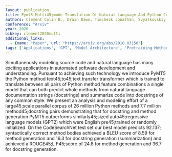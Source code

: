 ```yaml
---
layout: publication
title: Pymt5 Multi45;mode Translation Of Natural Language And Python Code With Transformers
authors: Clement Colin B., Drain Dawn, Timcheck Jonathan, Svyatkovskiy Alexey, Sundaresan Neel
conference: "Arxiv"
year: 2020
bibkey: clement2020multi
additional_links:
  - {name: "Paper", url: "https://arxiv.org/abs/2010.03150"}
tags: ['Applications', 'GPT', 'Model Architecture', 'Pretraining Methods', 'Reinforcement Learning', 'Transformer']
---
```

Simultaneously modeling source code and natural language has many exciting applications in automated software development and understanding. Pursuant to achieving such technology we introduce PyMT5 the Python method text45;to45;text transfer transformer which is trained to translate between all pairs of Python method feature combinations a single model that can both predict whole methods from natural language documentation strings (docstrings) and summarize code into docstrings of any common style. We present an analysis and modeling effort of a large45;scale parallel corpus of 26 million Python methods and 7.7 million method45;docstring pairs demonstrating that for docstring and method generation PyMT5 outperforms similarly45;sized auto45;regressive language models (GPT2) which were English pre45;trained or randomly initialized. On the CodeSearchNet test set our best model predicts 92.137; syntactically correct method bodies achieved a BLEU score of 8.59 for method generation and 16.3 for docstring generation (summarization) and achieved a ROUGE45;L F45;score of 24.8 for method generation and 36.7 for docstring generation.
